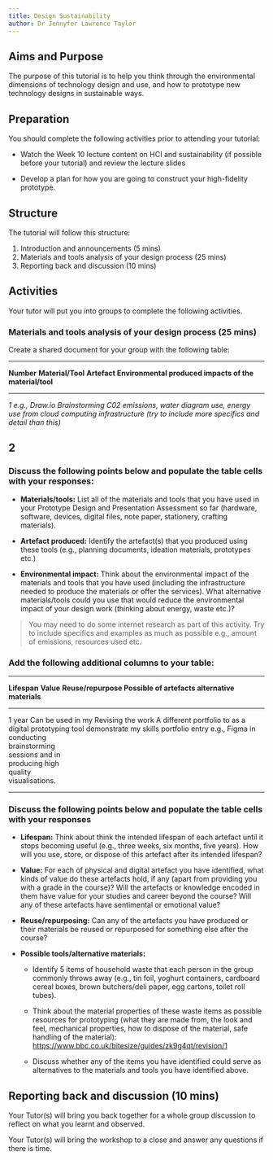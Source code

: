 ```yaml
---
title: Design Sustainability
author: Dr Jennyfer Lawrence Taylor
---
```


## Aims and Purpose

The purpose of this tutorial is to help you think through the
environmental dimensions of technology design and use, and how to
prototype new technology designs in sustainable ways.

## Preparation

You should complete the following activities prior to attending your
tutorial:

- Watch the Week 10 lecture content on HCI and sustainability (if
  possible before your tutorial) and review the lecture slides

- Develop a plan for how you are going to construct your high-fidelity
  prototype.

## Structure

The tutorial will follow this structure:

1.  Introduction and announcements (5 mins)
2.  Materials and tools analysis of your design process (25 mins)
3.  Reporting back and discussion (10 mins)

## Activities

Your tutor will put you into groups to complete the following activities.

### Materials and tools analysis of your design process (25 mins)

Create a shared document for your group with the following table:

--------------------------------------------------------------------------
**Number**   **Material/Tool**   **Artefact          **Environmental
                                  produced**          impacts of the
                                                      material/tool**
------------ ------------------- ------------------- ---------------------
*1*          *e.g., Draw.io*     *Brainstorming      *C02 emissions, water
                                  diagram*            use, energy use from
                                                      cloud computing
                                                      infrastructure (try
                                                      to include more
                                                      specifics and detail
                                                      than this)*

2                                                    
--------------------------------------------------------------------------

### Discuss the following points below and populate the table cells with your responses:

- **Materials/tools:** List all of the materials and tools that you
  have used in your Prototype Design and Presentation Assessment so
  far (hardware, software, devices, digital files, note paper,
  stationery, crafting materials).

- **Artefact produced:** Identify the artefact(s) that you produced
  using these tools (e.g., planning documents, ideation materials,
  prototypes etc.)

- **Environmental impact:** Think about the environmental impact of
  the materials and tools that you have used (including the
  infrastructure needed to produce the materials or offer the
  services). What alternative materials/tools could you use that
  would reduce the environmental impact of your design work
  (thinking about energy, waste etc.)?

> You may need to do some internet research as part of this activity.
> Try to include specifics and examples as much as possible e.g., amount
> of emissions, resources used etc.

### Add the following additional columns to your table:

--------------------------------------------------------------------------
**Lifespan**   **Value**             **Reuse/repurpose   **Possible
                                      of artefacts**      alternative
                                                          materials**
-------------- --------------------- ------------------- -----------------
1 year         Can be used in my     Revising the work   A different
                portfolio to          as a digital        prototyping tool
                demonstrate my skills portfolio entry     e.g., Figma
                in conducting                             
                brainstorming                             
                sessions and in                           
                producing high                            
                quality                                   
                visualisations.                           

--------------------------------------------------------------------------

### Discuss the following points below and populate the table cells with your responses

- **Lifespan:** Think about think the intended lifespan of each
  artefact until it stops becoming useful (e.g., three weeks, six
  months, five years). How will you use, store, or dispose of this
  artefact after its intended lifespan?

- **Value:** For each of physical and digital artefact you have
  identified, what kinds of value do these artefacts hold, if any
  (apart from providing you with a grade in the course)? Will the
  artefacts or knowledge encoded in them have value for your studies
  and career beyond the course? Will any of these artefacts have
  sentimental or emotional value?

- **Reuse/repurposing:** Can any of the artefacts you have produced
  or their materials be reused or repurposed for something else
  after the course?

- **Possible tools/alternative materials:**

  - Identify 5 items of household waste that each person in the
    group commonly throws away (e.g., tin foil, yoghurt containers,
    cardboard cereal boxes, brown butchers/deli paper, egg cartons,
    toilet roll tubes).

  - Think about the material properties of these waste items as
    possible resources for prototyping (what they are made from, the
    look and feel, mechanical properties, how to dispose of the
    material, safe handling of the material):
    <https://www.bbc.co.uk/bitesize/guides/zk9g4qt/revision/1>

  - Discuss whether any of the items you have identified could serve
    as alternatives to the materials and tools you have identified
    above.

## Reporting back and discussion (10 mins)

Your Tutor(s) will bring you back together for a whole group
discussion to reflect on what you learnt and observed.

Your Tutor(s) will bring the workshop to a close and answer any
questions if there is time.
